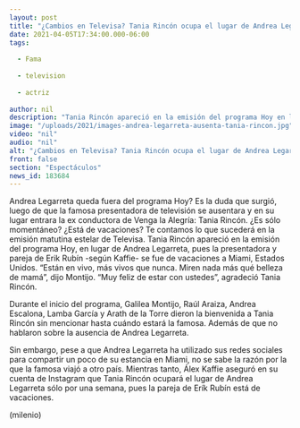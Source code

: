 ```yaml
---
layout: post
title: "¿Cambios en Televisa? Tania Rincón ocupa el lugar de Andrea Legarreta en programa 'Hoy'"
date: 2021-04-05T17:34:00.000-06:00
tags:
  
  - Fama
  
  - television
  
  - actriz
  
author: nil
description: "Tania Rincón apareció en la emisión del programa Hoy en lugar de Andrea Legarreta, pues la presentadora y pareja de Erik Rubín se fue a Miami, Estados Unidos. ¿Legarreta queda fuera de Televisa? Te contamos lo que sabemos. "
image: "/uploads/2021/images-andrea-legarreta-ausenta-tania-rincon.jpg"
video: "nil"
audio: "nil"
alt: "¿Cambios en Televisa? Tania Rincón ocupa el lugar de Andrea Legarreta en programa 'Hoy'"
front: false
section: "Espectáculos"
news_id: 183684
---
```


Andrea Legarreta queda fuera del programa Hoy? Es la duda que surgió, luego de que la famosa presentadora de televisión se ausentara y en su lugar entrara la ex conductora de Venga la Alegría: Tania Rincón. ¿Es sólo momentáneo? ¿Está de vacaciones? Te contamos lo que sucederá en la emisión matutina estelar de Televisa. Tania Rincón apareció en la emisión del programa Hoy, en lugar de Andrea Legarreta, pues la presentadora y pareja de Erik Rubín -según Kaffie-  se fue de vacaciones a Miami, Estados Unidos. “Están en vivo, más vivos que nunca. Miren nada más qué belleza de mamá”, dijo Montijo. “Muy feliz de estar con ustedes”, agradeció Tania Rincón. 

Durante el inicio del programa, Galilea Montijo, Raúl Araiza, Andrea Escalona, Lamba García y Arath de la Torre dieron la bienvenida a Tania Rincón sin mencionar hasta cuándo estará la famosa. Además de que no hablaron sobre la ausencia de Andrea Legarreta. 

Sin embargo, pese a que Andrea Legarreta ha utilizado sus redes sociales para compartir un poco de su estancia en Miami, no se sabe la razón por la que la famosa viajó a otro país. Mientras tanto, Álex Kaffie aseguró en su cuenta de Instagram que Tania Rincón ocupará el lugar de Andrea Legarreta sólo por una semana, pues la pareja de Erík Rubín está de vacaciones.  

(milenio)